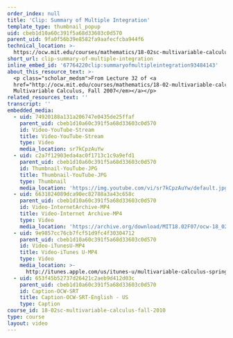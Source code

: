 ```yaml
---
order_index: null
title: 'Clip: Summary of Multiple Integration'
template_type: thumbnail_popup
uid: cbeb1d10a60c391f5a68d33603c0d570
parent_uid: 9fa0f56b39e8582fa9aafecfcba944f6
technical_location: >-
  https://ocw.mit.edu/courses/mathematics/18-02sc-multivariable-calculus-fall-2010/4.-triple-integrals-and-surface-integrals-in-3-space/part-c-line-integrals-and-stokes-theorem/session-96-summary-of-multiple-integration/clip-summary-of-multiple-integration
short_url: clip-summary-of-multiple-integration
inline_embed_id: '67764220clip:summaryofmultipleintegration93484143'
about_this_resource_text: >-
  <p class="scholar_medsm">From Lecture 32 of <a
  href="http://ocw.mit.edu/courses/mathematics/18-02-multivariable-calculus-fall-2007/video-lectures/"><em>18.02
  Multivariable Calculus, Fall 2007</em></a></p>
related_resources_text: ''
transcript: ''
embedded_media:
  - uid: 74920188a131a206747e0435de25ffaf
    parent_uid: cbeb1d10a60c391f5a68d33603c0d570
    id: Video-YouTube-Stream
    title: Video-YouTube-Stream
    type: Video
    media_location: sr7kCpzAuYw
  - uid: c2a7f12903eda4ac0f1713c1c9a9efd1
    parent_uid: cbeb1d10a60c391f5a68d33603c0d570
    id: Thumbnail-YouTube-JPG
    title: Thumbnail-YouTube-JPG
    type: Thumbnail
    media_location: 'https://img.youtube.com/vi/sr7kCpzAuYw/default.jpg'
  - uid: 6631824089dca90ec82788a3a43c658c
    parent_uid: cbeb1d10a60c391f5a68d33603c0d570
    id: Video-InternetArchive-MP4
    title: Video-Internet Archive-MP4
    type: Video
    media_location: 'https://archive.org/download/MIT18.02F07/ocw-18_02-f07-lec32_300k.mp4'
  - uid: 9e9857cc76cb7fcf51d9fc4f30304712
    parent_uid: cbeb1d10a60c391f5a68d33603c0d570
    id: Video-iTunesU-MP4
    title: Video-iTunes U-MP4
    type: Video
    media_location: >-
      http://itunes.apple.com/us/itunes-u/multivariable-calculus-spring/id354869122
  - uid: 653f45b52737d26421c2aeb9d412d03c
    parent_uid: cbeb1d10a60c391f5a68d33603c0d570
    id: Caption-OCW-SRT
    title: Caption-OCW-SRT-English - US
    type: Caption
course_id: 18-02sc-multivariable-calculus-fall-2010
type: course
layout: video
---
```


